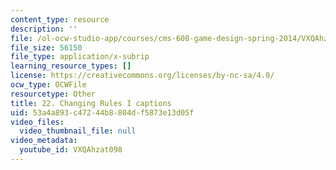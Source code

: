 ```yaml
---
content_type: resource
description: ''
file: /ol-ocw-studio-app/courses/cms-608-game-design-spring-2014/VXQAhzat098_captions.webvtt
file_size: 56150
file_type: application/x-subrip
learning_resource_types: []
license: https://creativecommons.org/licenses/by-nc-sa/4.0/
ocw_type: OCWFile
resourcetype: Other
title: 22. Changing Rules I captions
uid: 53a4a893-c472-44b8-804d-f5873e13d05f
video_files:
  video_thumbnail_file: null
video_metadata:
  youtube_id: VXQAhzat098
---
```

